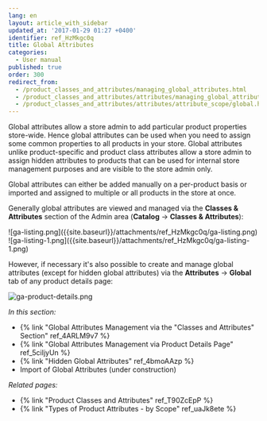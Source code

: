 ```yaml
---
lang: en
layout: article_with_sidebar
updated_at: '2017-01-29 01:27 +0400'
identifier: ref_HzMkgc0q
title: Global Attributes
categories:
  - User manual
published: true
order: 300
redirect_from:
  - /product_classes_and_attributes/managing_global_attributes.html
  - /product_classes_and_attributes/attributes/managing_global_attributes.html
  - /product_classes_and_attributes/attributes/attribute_scope/global.html
---
```

Global attributes allow a store admin to add particular product properties store-wide. Hence global attributes can be used when you need to assign some common properties to all products in your store. Global attributes unlike product-specific and product class attributes allow a store admin to assign hidden attributes to products that can be used for internal store management purposes and are visible to the store admin only.

Global attributes can either be added manually on a per-product basis or imported and assigned to multiple or all products in the store at once.

Generally global attributes are viewed and managed via the **Classes & Attributes** section of the Admin area (**Catalog** -> **Classes & Attributes**):
<div class="ui stackable two column grid">
  <div class="column" markdown="span">![ga-listing.png]({{site.baseurl}}/attachments/ref_HzMkgc0q/ga-listing.png)</div>
  <div class="column" markdown="span">![ga-listing-1.png]({{site.baseurl}}/attachments/ref_HzMkgc0q/ga-listing-1.png)</div>
</div>

However, if necessary it's also possible to create and manage global attributes (except for hidden global attributes) via the **Attributes** -> **Global** tab of any product details page:

![ga-product-details.png]({{site.baseurl}}/attachments/ref_HzMkgc0q/ga-product-details.png)

_In this section:_

*  {% link "Global Attributes Management via the "Classes and Attributes" Section" ref_4ARLM9v7 %}
*  {% link "Global Attributes Management via Product Details Page" ref_5ciIjyUn %}
*  {% link "Hidden Global Attributes" ref_4bmoAAzp %}
*  Import of Global Attributes (under construction)


_Related pages:_

*   {% link "Product Classes and Attributes" ref_T90ZcEpP %}
*   {% link "Types of Product Attributes - by Scope" ref_uaJk8ete %}
